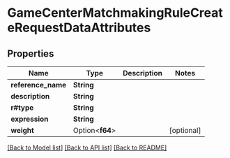 # GameCenterMatchmakingRuleCreateRequestDataAttributes

## Properties

Name | Type | Description | Notes
------------ | ------------- | ------------- | -------------
**reference_name** | **String** |  | 
**description** | **String** |  | 
**r#type** | **String** |  | 
**expression** | **String** |  | 
**weight** | Option<**f64**> |  | [optional]

[[Back to Model list]](../README.md#documentation-for-models) [[Back to API list]](../README.md#documentation-for-api-endpoints) [[Back to README]](../README.md)


